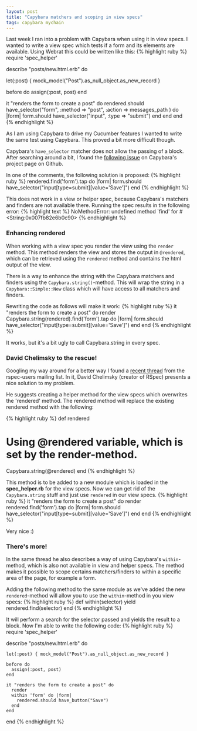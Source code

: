 ```yaml
---
layout: post
title: "Capybara matchers and scoping in view specs"
tags: capybara mychain
---
```


Last week I ran into a problem with Capybara when using it in view specs. I wanted to write a view spec which tests if a form and its elements are available. Using Webrat this could be written like this:
{% highlight ruby %}
require 'spec_helper'

describe "posts/new.html.erb" do

  let(:post) { mock_model("Post").as_null_object.as_new_record }

  before do
    assign(:post, post)
  end

  it "renders the form to create a post" do
    rendered.should have_selector("form", :method =&gt; "post", :action =&gt; messages_path ) do |form|
      form.should have_selector("input", :type =&gt; "submit")
    end
  end
end
{% endhighlight %}

As I am using Capybara to drive my Cucumber features I wanted to write the same test using Capybara. This proved a bit more difficult though.

Capybara's `have_selector` matcher does not allow the passing of a block. After searching around a bit, I found the [following issue](https://github.com/jnicklas/capybara/issues/384) on Capybara's project page on Github.

In one of the comments, the following solution is proposed:
{% highlight ruby %}
rendered.find('form').tap do |form|
  form.should have_selector("input[type=submit][value='Save']")
end
{% endhighlight %}


This does not work in a view or helper spec, because Capybara's matchers and finders are not available there. Running the spec results in the following error:
{% highlight text %}
NoMethodError:
   undefined method `find' for #&lt;String:0x007fb82e6b0c90&gt;
{% endhighlight %}


### Enhancing rendered
When working with a view spec you render the view using the `render` method. This method renders the view and stores the output in `@rendered`, which can be retrieved using the `rendered` method and contains the html output of the view.

There is a way to enhance the string with the Capybara matchers and finders using the `Capybara.string()`-method. This will wrap the string in a `Capybara::Simple::New` class which will have access to all matchers and finders.

Rewriting the code as follows will make it work:
{% highlight ruby %}
it "renders the form to create a post" do
  render
  Capybara.string(rendered).find('form').tap do |form|
    form.should have_selector("input[type=submit][value='Save']")
  end
end
{% endhighlight %}


It works, but it's a bit ugly to call Capybara.string in every spec.

### David Chelimsky to the rescue!
Googling my way around for a better way I found a [recent thread](http://old.nabble.com/Rails-view-spec-expectations-matchers-to32630767.html#a32631449) from the rspec-users mailing list. In it, David Chelimsky (creator of RSpec) presents a nice solution to my problem.

He suggests creating a helper method for the view specs which overwrites the 'rendered' method. The rendered method will replace the existing rendered method with the following:

{% highlight ruby %}
def rendered
  # Using @rendered variable, which is set by the render-method.
  Capybara.string(@rendered)
end
{% endhighlight %}

This method is to be added to a new module which is loaded in the **spec_helper.rb** for the view specs. Now we can get rid of the `Capybara.string` stuff and just use `rendered` in our view specs.
{% highlight ruby %}
it "renders the form to create a post" do
  render
  rendered.find('form').tap do |form|
    form.should have_selector("input[type=submit][value='Save']")
  end
end
{% endhighlight %}

Very nice :)

### There's more!
In the same thread he also describes a way of using Capybara's `within`-method, which is also not available in view and helper specs. The method makes it possible to scope certains matchers/finders to within a specific area of the page, for example a form.

Adding the following method to the same module as we've added the new `rendered`-method will allow you to use the `within`-method in you view specs:
{% highlight ruby %}
def within(selector)
  yield rendered.find(selector)
end
{% endhighlight %}

It will perform a search for the selector passed and yields the result to a block. Now I'm able to write the following code:
{% highlight ruby %}
require 'spec_helper'

  describe "posts/new.html.erb" do

    let(:post) { mock_model("Post").as_null_object.as_new_record }

    before do
      assign(:post, post)
    end

    it "renders the form to create a post" do
      render
      within 'form' do |form|
        rendered.should have_button("Save")
      end
    end
  end
{% endhighlight %}
